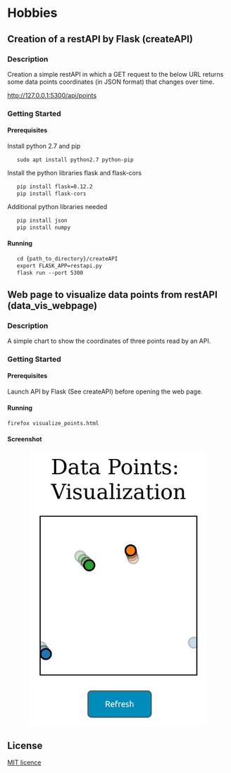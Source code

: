 # Hobbies
## Creation of a restAPI by Flask (createAPI)

### Description  
Creation a simple restAPI in which a GET request to the below URL returns some data points coordinates (in JSON format) that changes over time.


http://127.0.0.1:5300/api/points


### Getting Started

#### Prerequisites
Install python 2.7 and pip

```
   sudo apt install python2.7 python-pip
```
Install the python libraries flask and flask-cors

```
   pip install flask=0.12.2
   pip install flask-cors
```
Additional python libraries needed 
```
   pip install json
   pip install numpy
```

#### Running

```
   cd {path_to_directory}/createAPI
   export FLASK_APP=restapi.py
   flask run --port 5300
```


## Web page to visualize data points from restAPI (data_vis_webpage)

### Description  
A simple chart to show the coordinates of three points read by an API.

### Getting Started

#### Prerequisites
Launch API by Flask (See createAPI) before opening the web page. 

#### Running

```
firefox visualize_points.html
```
#### Screenshot
<div align="center">
   <img src="/data_vis_webpage/screenshot/0.jpg" width="400px"</img> 
</div>


## License
[MIT licence](https://choosealicense.com/licenses/mit/)
